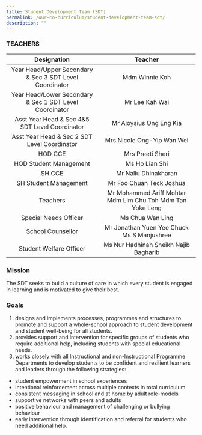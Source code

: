```yaml
---
title: Student Development Team (SDT)
permalink: /our-co-curriculum/student-development-team-sdt/
description: ""
---
```

### TEACHERS

| Designation | Teacher |
|:---:|:---:|
| Year Head/Upper Secondary & Sec 3 SDT Level Coordinator | Mdm Winnie Koh |
| Year Head/Lower Secondary & Sec 1 SDT Level Coordinator | Mr Lee Kah Wai |
| Asst Year Head & Sec 4&5 SDT Level Coordinator | Mr Aloysius Ong Eng Kia |
| Asst Year Head & Sec 2 SDT Level Coordinator | Mrs Nicole Ong-Yip Wan Wei |
| HOD CCE | Mrs Preeti Sheri |
| HOD Student Management | Ms Ho Lian Shi |
| SH CCE | Mr Nallu Dhinakharan |
| SH Student Management | Mr Foo Chuan Teck Joshua |
| Teachers | Mr Mohammed Ariff Mohtar Mdm Lim Chu Toh Mdm Tan Yoke Leng                                                         |
| Special Needs Officer | Ms Chua Wan Ling |
| School Counsellor | Mr Jonathan Yuen Yee Chuck Ms S Manjushree |
| Student Welfare Officer | Ms Nur Hadhinah Sheikh Najib Bagharib |

### Mission
The SDT seeks to build a culture of care in which every student is engaged in learning and is motivated to give their best.

### Goals
1.  designs and implements processes, programmes and structures to promote and support a whole-school approach to student development and student well-being for all students.
2.  provides support and intervention for specific groups of students who require additional help, including students with special educational needs.
3.  works closely with all Instructional and non-Instructional Programme Departments to develop students to be confident and resilient learners and leaders through the following strategies:

*   student empowerment in school experiences
*   intentional reinforcement across multiple contexts in total curriculum
*   consistent messaging in school and at home by adult role-models
*   supportive networks with peers and adults
*   positive behaviour and management of challenging or bullying behaviour
*   early intervention through identification and referral for students who need additional help.